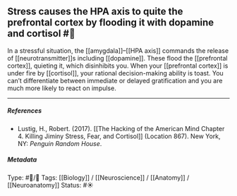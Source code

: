 ## Stress causes the HPA axis to quite the prefrontal cortex by flooding it with dopamine and cortisol #🧠 

In a stressful situation, the [[amygdala]]–[[HPA axis]] commands the release of [[neurotransmitter]]s including [[dopamine]]. These flood the [[prefrontal cortex]], quieting it, which disinhibits you. When your [[prefrontal cortex]] is under fire by [[cortisol]], your rational decision-making ability is toast. You can’t differentiate between immediate or delayed gratification and you are much more likely to react on impulse.

___

##### References

- Lustig, H., Robert. (2017). [[The Hacking of the American Mind Chapter 4. Killing Jiminy Stress, Fear, and Cortisol]] (Location 867). New York, NY: _Penguin Random House_.

##### Metadata

Type: #🔵/🔵 
Tags: [[Biology]] / [[Neuroscience]] / [[Anatomy]] / [[Neuroanatomy]]
Status: #☀️ 